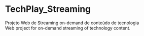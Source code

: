 <h1>TechPlay_Streaming</h1>
<p>Projeto Web de Streaming on-demand de conteúdo de tecnologia<br>
Web project for on-demand streaming of technology content.</p>

